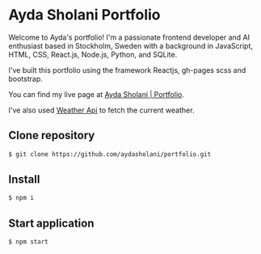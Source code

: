 # Ayda Sholani Portfolio
Welcome to Ayda's portfolio! 
I'm a passionate frontend developer and AI enthusiast based in Stockholm, Sweden with a background in JavaScript, HTML, CSS, React.js, Node.js, Python, and SQLite.

I've built this portfolio using the framework Reactjs, gh-pages scss and bootstrap.

You can find my live page at [Ayda Sholani | Portfolio](https://aydasholani.github.io/portfolio/ "Link to my portfolio on GitHub pages").

I've also used [Weather Api](https://openweathermap.org/api "Link to API documentation") to fetch the current weather.



## Clone repository
```bash
$ git clone https://github.com/aydasholani/portfolio.git
```

## Install 
```bash
$ npm i
```
## Start application
```bash
$ npm start
```
